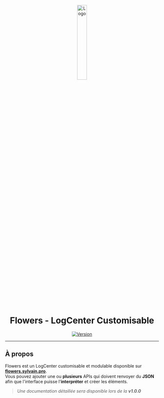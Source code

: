 <div align="center">
  <a href="https://flowers.sylvain.pro"><img src="https://flowers.sylvain.pro/images/logo.png" alt="Logo" width="25%" height="auto"></a>

  # Flowers - LogCenter Customisable
  [![Version](https://custom-icon-badges.demolab.com/badge/Version%20:-v0.2.0-ee6464?logo=flowers.sylvain.pro&labelColor=23272A)](https://github.com/20syldev/flowers/releases/latest)
</div>

---

## À propos
Flowers est un LogCenter customisable et modulable disponible sur **[flowers.sylvain.pro](https://flowers.sylvain.pro)**.  
Vous pouvez ajouter une ou **plusieurs** APIs qui doivent renvoyer du **JSON** afin que l'interface puisse l'**interpréter** et créer les éléments.
> *Une documentation détaillée sera disponible lors de la **v1.0.0***
